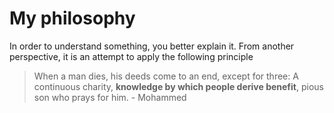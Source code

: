 # My philosophy 
In order to understand something, you better explain it.
From another perspective, it is an attempt to apply the following principle
> When a man dies, his deeds come to an end, except for three: A continuous charity, **knowledge by which people derive benefit**, pious son who prays for him. - Mohammed